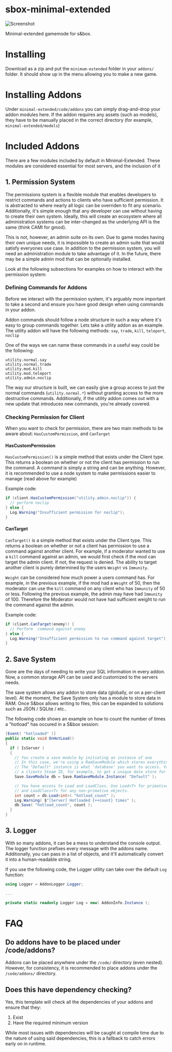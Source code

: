 # sbox-minimal-extended

![Screenshot](https://files.facepunch.com/garry/8fc638dc-2c62-4ed6-b20a-69c2c5342a9c.jpg)

 Minimal-extended gamemode for s&box.
 
 # Installing
 
 Download as a zip and put the `minimum-extended` folder in your `addons/` folder. It should show up in the menu allowing you to make a new game.
 
 # Installing Addons

Under `minimal-extended/code/addons` you can simply drag-and-drop your addon modules here. If the addon requires any assets (such as models), they have to be manually placed in the correct directory (for example, `minimal-extended/models`) 

# Included Addons

There are a few modules included by default in Minimal-Extended. These modules are considered essential for most servers, and the inclusion of it 

## 1. Permission System

The permissions system is a flexible module that enables developers to restrict commands and actions to clients who have sufficient permission. It is abstracted to where nearly all logic can be overriden to fit any scenario. Additionally, it's simple enough that any developer can use without having to create their own system. Ideally, this will create an ecosystem where all administration systems can be inter-changed as the underlying API is the same (think CAMI for gmod).

This is not, however, an admin suite on its own. Due to game modes having their own unique needs, it is impossible to create an admin suite that would satisfy everyones use case. In addition to the permission system, you will need an administration module to take advantage of it. In the future, there may be a simple admin mod that can be optionally installed.

Look at the following subsections for examples on how to interact with the permission system:

### Defining Commands for Addons

Before we interact with the permission system, it's arguably more important to take a second and ensure you have good design when using commands in your addon. 

Addon commands should follow a node structure in such a way where it's easy to group commands together. Lets take a utility addon as an example. The utility addon will have the following methods: `say`, `trade`, `kill`, `teleport`, `noclip`

One of the ways we can name these commands in a useful way could be the following:
```
utility.normal.say
utility.normal.trade
utility.mod.kill
utility.mod.teleport
utility.admin.noclip
```

The way our structure is built, we can easily give a group access to just the normal commands (`utility.normal.*`) without granting access to the more destructive commands. Additionally, if the utility addon comes out with a new update that introduces new commands, you're already covered.

### Checking Permission for Client

When you want to check for permission, there are two main methods to be aware about: `HasCustomPermission`, and `CanTarget`

#### HasCustomPermission

`HasCustomPermission()` is a simple method that exists under the Client type. This returns a boolean on whether or not the client has permission to run the command. A command is simply a string and can be anything. However, it is recommended to use a node system to make permissions easier to manage (read above for example)

Example code:
```cs
if (client.HasCustomPermission("utility.admin.noclip")) { 
  // perform noclip
} else {
  Log.Warning("Insufficient permission for noclip");
}
```

#### CanTarget

`CanTarget()` is a simple method that exists under the Client type. This returns a boolean on whether or not a client has permission to use a command against another client. For example, if a moderator wanted to use a `kill` command against an admin, we would first check if the mod can target the admin client. If not, the request is denied. The ability to target another client is purely determined by the users `Weight` vs `Immunity`.

`Weight` can be considered how much power a users command has. For example, in the previous example, if the mod had a `Weight` of 50, then the moderator can use the `kill` command on any client who has `Immunity` of 50 or less. Following the previous example, the admin may have had `Immunity` of 100. Therefore the Moderator would not have had sufficient weight to run the command against the admin.

Example code:
```cs
if (client.CanTarget(enemy)) {
  // Perform  command against enemy
} else { 
  Log.Warning("Insufficient permission to run command against target");
}
```

## 2. Save System

Gone are the days of needing to write your SQL information in every addon. Now, a common storage API can be used and customized to the servers needs.

The save system allows any addon to store data (globally, or on a per-client level). At the moment, the Save System only has a module to store data in RAM. Once S&box allows writing to files, this can be expanded to solutions such as JSON / SQLite / etc..

The following code shows an example on how to count the number of times a "hotload" has occured in a S&box session:

```cs
[Event( "hotloaded" )]
public static void OnHotLoad()
{
  if ( IsServer )
  {
    // You create a save module by initiating an instance of one
    // In this case, we're using a RamSaveModule which stores everything in RAM
    // The "Default" instance is what 'database' you want to access. You can put
    // a clients Steam ID, for example, to get a unique data store for that client
    Save.SaveModule db = Save.RamSaveModule.Instance( "Default" ); 

    // You have access to Load and LoadClass. Use Load<T> for primatives,
    // and LoadClass<T> for any non-primative objects.
    int count = db.Load<int>( "hotload_count" );
    Log.Warning( $"[Server] Hotloaded {++count} times" );
    db.Save( "hotload_count", count );
  }
}
```

## 3. Logger

With so many addons, it can be a mess to understand the console output. The logger function prefixes every message with the addons name. Additionally, you can pass in a list of objects, and it'll automatically convert it into a human-readable string.

If you use the following code, the Logger utility can take over the default `Log` function:

```cs
using Logger = AddonLogger.Logger;

...

private static readonly Logger Log = new( AddonInfo.Instance );
```

# FAQ

## Do addons have to be placed under /code/addons?

Addons can be placed anywhere under the `/code/` directory (even nested). However, for consistency, it is recommended to place addons under the `/code/addons/` directory.

## Does this have dependency checking?

Yes, this template will check all the dependencies of your addons and ensure that they:

1. Exist
2. Have the required minimum version

While most issues with dependencies will be caught at compile time due to the nature of using said dependencies, this is a fallback to catch errors early on in runtime. 
